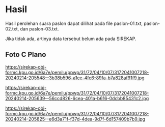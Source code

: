 # Hasil

Hasil perolehan suara paslon dapat dilihat pada file paslon-01.txt, paslon-02.txt, dan paslon-03.txt.

Jika tidak ada, artinya data tersebut belum ada pada SIREKAP.

## Foto C Plano

https://sirekap-obj-formc.kpu.go.id/6a7e/pemilu/ppwp/31/72/04/10/07/3172041007218-20240214-205548--3b38b596-a1ee-4fc6-89fa-b7a828af91f9.jpg

https://sirekap-obj-formc.kpu.go.id/6a7e/pemilu/ppwp/31/72/04/10/07/3172041007218-20240214-205639--56ccd826-6cea-401a-b616-0dcbb85431c2.jpg

https://sirekap-obj-formc.kpu.go.id/6a7e/pemilu/ppwp/31/72/04/10/07/3172041007218-20240214-205825--e6d3a71f-f37d-4dea-9d7f-6d157409b7b9.jpg
